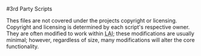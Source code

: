 #3rd Party Scripts

Thes files are not covered under the projects copyright or licensing. Copyright and licensing is determined by each script's respective owner. They are often modified to work within <abbr title="LastAutoIndex">LAI</abbr>; these modifications are usually minimal; however, regardless of size, many modifications will alter the core functionality.


